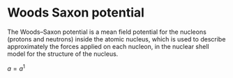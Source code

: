 # Woods Saxon potential
 
The Woods–Saxon potential is a mean field potential for the nucleons (protons and neutrons) inside the atomic nucleus, which is used to describe approximately the forces applied on each nucleon, in the nuclear shell model for the structure of the nucleus.

$a=a^1$
